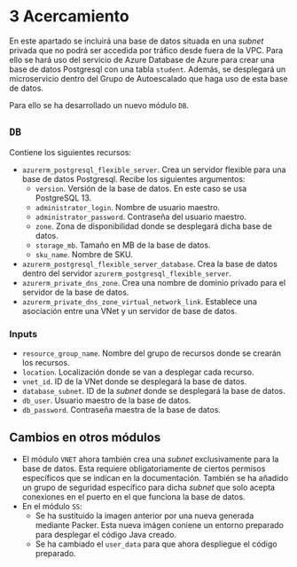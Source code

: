 # 3 Acercamiento

En este apartado se incluirá una base de datos situada en una *subnet* privada que no podrá ser accedida por tráfico desde fuera de la VPC. Para ello se hará uso del servicio de Azure Database de Azure para crear una base de datos Postgresql con una tabla `student`. Además, se desplegará un microservicio dentro del Grupo de Autoescalado que haga uso de esta base de datos.

Para ello se ha desarrollado un nuevo módulo `DB`.
## `DB`
Contiene los siguientes recursos:
* `azurerm_postgresql_flexible_server`. Crea un servidor flexible para una base de datos Postgresql. Recibe los siguientes argumentos:
	* `version`. Versión de la base de datos. En este caso se usa PostgreSQL 13.
	* `administrator_login`. Nombre de usuario maestro.
	* `administrator_password`. Contraseña del usuario maestro.
	* `zone`. Zona de disponibilidad donde se desplegará dicha base de datos.
	* `storage_mb`. Tamaño en MB de la base de datos.
	* `sku_name`. Nombre de SKU.
* `azurerm_postgresql_flexible_server_database`. Crea la base de datos dentro del servidor `azurerm_postgresql_flexible_server`.
* `azurerm_private_dns_zone`. Crea una nombre de dominio privado para el servidor de la base de datos.
* `azurerm_private_dns_zone_virtual_network_link`. Establece una asociación entre una VNet y un servidor de base de datos.
### Inputs
* `resource_group_name`. Nombre del grupo de recursos donde se crearán los recursos.
* `location`. Localización donde se van a desplegar cada recurso.
* `vnet_id`. ID de la VNet donde se desplegará la base de datos.
* `database_subnet`. ID de la *subnet* donde se desplegará la base de datos.
* `db_user`. Usuario maestro de la base de datos.
* `db_password`. Contraseña maestra de la base de datos.

## Cambios en otros módulos
* El módulo `VNET` ahora también crea una *subnet* exclusivamente para la base de datos. Esta requiere obligatoriamente de ciertos permisos específicos que se indican en la documentación. También se ha añadido un grupo de seguridad específico para dicha *subnet* que solo acepta conexiones en el puerto en el que funciona la base de datos.
* En el módulo `SS`:
	* Se ha sustituido la imagen anterior por una nueva generada mediante Packer. Esta nueva imágen coniene un entorno preparado para desplegar el código Java creado.
	* Se ha cambiado el `user_data` para que ahora despliegue el código preparado.